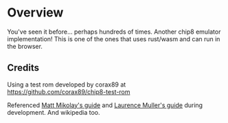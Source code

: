 # Overview
You've seen it before... perhaps hundreds of times. Another chip8 emulator implementation! This is one of the ones that uses rust/wasm and can run in the browser.

## Credits
Using a test rom developed by corax89 at https://github.com/corax89/chip8-test-rom

Referenced [Matt Mikolay's guide](http://mattmik.com/files/chip8/mastering/chip8.html) and [Laurence Muller's guide](http://www.multigesture.net/articles/how-to-write-an-emulator-chip-8-interpreter/) during development. And wikipedia too.
